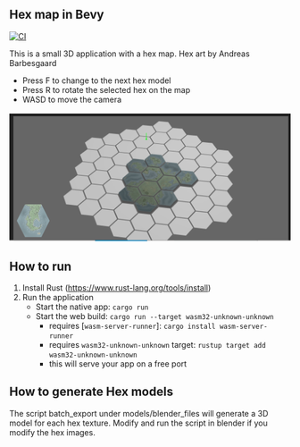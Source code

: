 ## Hex map in Bevy
[![CI](https://github.com/Troels51/hex_map_bevy/workflows/CI/badge.svg?branch=master)](https://github.com/Troels51/hex_map_bevy/actions?query=workflow%3A%22CI%22+branch%3Amaster)

This is a small 3D application with a hex map. Hex art by Andreas Barbesgaard

- Press F to change to the next hex model
- Press R to rotate the selected hex on the map
- WASD to move the camera

![Preview](/assets/hex_map.PNG)


## How to run
 1. Install Rust (https://www.rust-lang.org/tools/install)
 4. Run the application
    * Start the native app: `cargo run`
    * Start the web build: `cargo run --target wasm32-unknown-unknown`
       * requires [`wasm-server-runner`]: `cargo install wasm-server-runner`
       * requires `wasm32-unknown-unknown` target: `rustup target add wasm32-unknown-unknown`
       * this will serve your app on a free port

## How to generate Hex models
The script batch_export under models/blender_files will generate a 3D model for each hex texture. Modify and run the script in blender if you modify the hex images.
